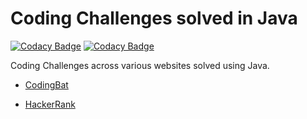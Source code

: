 # Coding Challenges solved in Java

[![Codacy Badge](https://app.codacy.com/project/badge/Grade/b816e6bbd1954caa84d5bb4a69c4e956)](https://www.codacy.com/gh/the-code-journal/code-challenges-java/dashboard?utm_source=github.com&amp;utm_medium=referral&amp;utm_content=the-code-journal/code-challenges-java&amp;utm_campaign=Badge_Grade) [![Codacy Badge](https://app.codacy.com/project/badge/Coverage/b816e6bbd1954caa84d5bb4a69c4e956)](https://www.codacy.com/gh/the-code-journal/code-challenges-java/dashboard?utm_source=github.com&utm_medium=referral&utm_content=the-code-journal/code-challenges-java&utm_campaign=Badge_Coverage)

Coding Challenges across various websites solved using Java.

- [CodingBat][1]
- [HackerRank][2]

  [1]: https://codingbat.com/java
  [2]: https://www.hackerrank.com/
